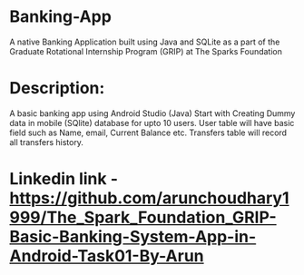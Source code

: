 # Banking-App
A native Banking Application built using Java and SQLite as a part of the Graduate Rotational Internship Program (GRIP) at The Sparks Foundation

# Description:
A basic banking app using Android Studio (Java) 
Start with Creating Dummy data in mobile (SQlite) database for upto 10 users.
User table will have basic field such as Name, email, Current Balance etc.
Transfers table will record all transfers history.
# Linkedin link - https://github.com/arunchoudhary1999/The_Spark_Foundation_GRIP-Basic-Banking-System-App-in-Android-Task01-By-Arun
